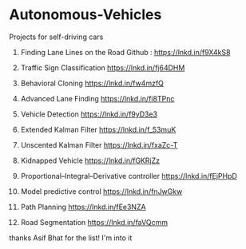 # Autonomous-Vehicles
Projects for self-driving cars
1. Finding Lane Lines on the Road
Github : https://lnkd.in/f9X4kS8

2. Traffic Sign Classification
https://lnkd.in/fj64DHM

3. Behavioral Cloning
https://lnkd.in/fw4mzfQ

4. Advanced Lane Finding
https://lnkd.in/fi8TPnc

5. Vehicle Detection
https://lnkd.in/f9yD3e3

6. Extended Kalman Filter
https://lnkd.in/f_53muK

7. Unscented Kalman Filter
https://lnkd.in/fxaZc-T

8. Kidnapped Vehicle
https://lnkd.in/fGKRjZz

9. Proportional–Integral–Derivative controller
https://lnkd.in/fEjPHpD

10. Model predictive control 
https://lnkd.in/fnJwGkw

11. Path Planning
https://lnkd.in/fEe3NZA

12. Road Segmentation
https://lnkd.in/faVQcmm

thanks Asif Bhat for the list! I'm into it
